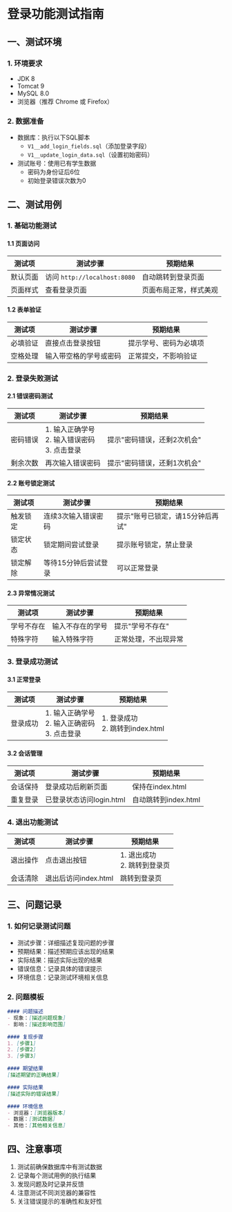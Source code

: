 # 登录功能测试指南

## 一、测试环境
### 1. 环境要求
- JDK 8
- Tomcat 9
- MySQL 8.0
- 浏览器（推荐 Chrome 或 Firefox）

### 2. 数据准备
- 数据库：执行以下SQL脚本
  - `V1__add_login_fields.sql`（添加登录字段）
  - `V1__update_login_data.sql`（设置初始密码）
- 测试账号：使用已有学生数据
  - 密码为身份证后6位
  - 初始登录错误次数为0

## 二、测试用例

### 1. 基础功能测试
#### 1.1 页面访问
| 测试项 | 测试步骤 | 预期结果 |
|-------|----------|----------|
| 默认页面 | 访问 `http://localhost:8080` | 自动跳转到登录页面 |
| 页面样式 | 查看登录页面 | 页面布局正常，样式美观 |

#### 1.2 表单验证
| 测试项 | 测试步骤 | 预期结果 |
|-------|----------|----------|
| 必填验证 | 直接点击登录按钮 | 提示学号、密码为必填项 |
| 空格处理 | 输入带空格的学号或密码 | 正常提交，不影响验证 |

### 2. 登录失败测试
#### 2.1 错误密码测试
| 测试项 | 测试步骤 | 预期结果 |
|-------|----------|----------|
| 密码错误 | 1. 输入正确学号<br>2. 输入错误密码<br>3. 点击登录 | 提示"密码错误，还剩2次机会" |
| 剩余次数 | 再次输入错误密码 | 提示"密码错误，还剩1次机会" |

#### 2.2 账号锁定测试
| 测试项 | 测试步骤 | 预期结果 |
|-------|----------|----------|
| 触发锁定 | 连续3次输入错误密码 | 提示"账号已锁定，请15分钟后再试" |
| 锁定状态 | 锁定期间尝试登录 | 提示账号锁定，禁止登录 |
| 锁定解除 | 等待15分钟后尝试登录 | 可以正常登录 |

#### 2.3 异常情况测试
| 测试项 | 测试步骤 | 预期结果 |
|-------|----------|----------|
| 学号不存在 | 输入不存在的学号 | 提示"学号不存在" |
| 特殊字符 | 输入特殊字符 | 正常处理，不出现异常 |

### 3. 登录成功测试
#### 3.1 正常登录
| 测试项 | 测试步骤 | 预期结果 |
|-------|----------|----------|
| 登录成功 | 1. 输入正确学号<br>2. 输入正确密码<br>3. 点击登录 | 1. 登录成功<br>2. 跳转到index.html |

#### 3.2 会话管理
| 测试项 | 测试步骤 | 预期结果 |
|-------|----------|----------|
| 会话保持 | 登录成功后刷新页面 | 保持在index.html |
| 重复登录 | 已登录状态访问login.html | 自动跳转到index.html |

### 4. 退出功能测试
| 测试项 | 测试步骤 | 预期结果 |
|-------|----------|----------|
| 退出操作 | 点击退出按钮 | 1. 退出成功<br>2. 跳转到登录页 |
| 会话清除 | 退出后访问index.html | 跳转到登录页 |

## 三、问题记录

### 1. 如何记录测试问题
- 测试步骤：详细描述复现问题的步骤
- 预期结果：描述预期应该出现的结果
- 实际结果：描述实际出现的结果
- 错误信息：记录具体的错误提示
- 环境信息：记录测试环境相关信息

### 2. 问题模板
```markdown
#### 问题描述
- 现象：[描述问题现象]
- 影响：[描述影响范围]

#### 复现步骤
1. [步骤1]
2. [步骤2]
3. [步骤3]

#### 期望结果
[描述期望的正确结果]

#### 实际结果
[描述实际的错误结果]

#### 环境信息
- 浏览器：[浏览器版本]
- 数据：[测试数据]
- 其他：[其他相关信息]
```

## 四、注意事项
1. 测试前确保数据库中有测试数据
2. 记录每个测试用例的执行结果
3. 发现问题及时记录并反馈
4. 注意测试不同浏览器的兼容性
5. 关注错误提示的准确性和友好性 